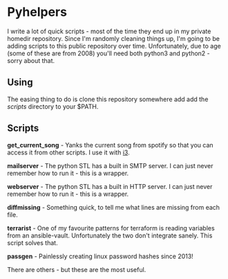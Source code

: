 # Pyhelpers

I write a lot of quick scripts - most of the time they end up in my private homedir repository. Since I'm randomly cleaning things up, I'm going to be adding scripts to this public repository over time.  Unfortunately, due to age (some of these are from 2008) you'll need both python3 and python2 - sorry about that.

## Using

The easing thing to do is clone this repository somewhere add add the *scripts* directory to your $PATH.

## Scripts

**get_current_song** - Yanks the current song from spotify so that you can access it from other scripts. I use it with [i3](https://i3wm.org).

**mailserver** - The python STL has a built in SMTP server. I can just never remember how to run it - this is a wrapper.

**webserver** - The python STL has a built in HTTP server. I can just never remember how to run it - this is a wrapper.

**diffmissing** - Something quick, to tell me what lines are missing from each file.

**terrarist** - One of my favourite patterns for terraform is reading variables from an ansible-vault. Unfortunately the two don't integrate sanely. This script solves that.

**passgen** - Painlessly creating linux password hashes since 2013!

There are others - but these are the most useful.
